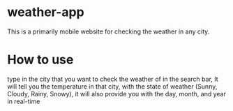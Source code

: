 # weather-app
This is a primarily mobile website for checking the weather in any city.

# How to use
type in the city that you want to check the weather of in the search bar, It will tell you the temperature in that city, with the state of weather (Sunny, Cloudy, Rainy, Snowy), it will also provide you with the day, month, and year in real-time
